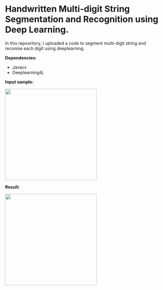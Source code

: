 # Handwritten Multi-digit String Segmentation and Recognition using Deep Learning.

In this reposritory, I uploaded a code to segment multi-digit string and reconise each digit using deeplearning.

**Dependencies:**

- Javacv
- Deeplearning4j


**Input sample:**

<img src="http://emaraic.com/assets/img/posts/machine-learning/digit-recognition/Sample3.jpg" alt="" data-canonical-src="http://emaraic.com/assets/img/posts/machine-learning/digit-recognition/Sample3.jpg" width="300" height="300" /> 

**Result:**

<img src="http://emaraic.com/assets/img/posts/machine-learning/digit-recognition/result.jpg" alt="" data-canonical-src="http://emaraic.com/assets/img/posts/machine-learning/digit-recognition/result.jpg" width="300" height="300" /> 
